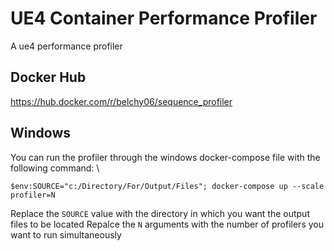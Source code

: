 # UE4 Container Performance Profiler

A ue4 performance profiler

## Docker Hub
https://hub.docker.com/r/belchy06/sequence_profiler

## Windows
You can run the profiler through the windows docker-compose file with the following command: \

`$env:SOURCE="c:/Directory/For/Output/Files"; docker-compose up --scale profiler=N`

Replace the `SOURCE` value with the directory in which you want the output files to be located
Repalce the `N` arguments with the number of profilers you want to run simultaneously